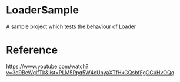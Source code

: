 # LoaderSample
A sample project which tests the behaviour of Loader

# Reference
https://www.youtube.com/watch?v=3d9BeWqlfTk&list=PLM5Rpq5W4cUnyaXTfHkGQsbfFgGCuHvOQq
